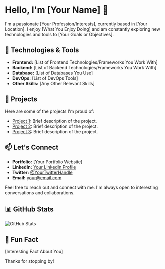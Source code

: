 # Hello, I'm [Your Name] 👋

I'm a passionate [Your Profession/Interests], currently based in [Your Location]. I enjoy [What You Enjoy Doing] and am constantly exploring new technologies and tools to [Your Goals or Objectives].

## 🔧 Technologies & Tools

- **Frontend:** [List of Frontend Technologies/Frameworks You Work With]
- **Backend:** [List of Backend Technologies/Frameworks You Work With]
- **Database:** [List of Databases You Use]
- **DevOps:** [List of DevOps Tools]
- **Other Skills:** [Any Other Relevant Skills]

## 🚀 Projects

Here are some of the projects I'm proud of:

- [Project 1](https://github.com/yourusername/project1): Brief description of the project.
- [Project 2](https://github.com/yourusername/project2): Brief description of the project.
- [Project 3](https://github.com/yourusername/project3): Brief description of the project.

## 📫 Let's Connect

- **Portfolio:** [Your Portfolio Website]
- **LinkedIn:** [Your LinkedIn Profile](https://www.linkedin.com/in/yourusername)
- **Twitter:** [@YourTwitterHandle](https://twitter.com/yourtwitterhandle)
- **Email:** your@email.com

Feel free to reach out and connect with me. I'm always open to interesting conversations and collaborations.

## 📊 GitHub Stats

![GitHub Stats](https://github-readme-stats.vercel.app/api?username=yourusername&show_icons=true)

## 🌟 Fun Fact

[Interesting Fact About You]

Thanks for stopping by!
